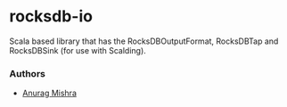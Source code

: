 # rocksdb-io

Scala based library that has the RocksDBOutputFormat, RocksDBTap and RocksDBSink (for use with Scalding).

### Authors
- [Anurag Mishra](https://github.com/anuragmishracse/)
 
